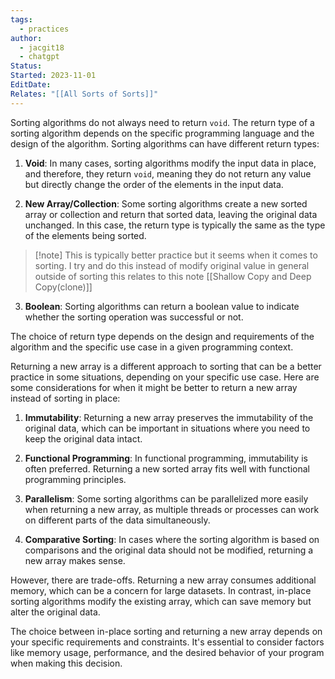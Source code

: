 ```yaml
---
tags:
  - practices
author:
  - jacgit18
  - chatgpt
Status: 
Started: 2023-11-01
EditDate: 
Relates: "[[All Sorts of Sorts]]"
---
```

Sorting algorithms do not always need to return `void`. The return type of a sorting algorithm depends on the specific programming language and the design of the algorithm. Sorting algorithms can have different return types:  
  
1. **Void**: In many cases, sorting algorithms modify the input data in place, and therefore, they return `void`, meaning they do not return any value but directly change the order of the elements in the input data.  
  
2. **New Array/Collection**: Some sorting algorithms create a new sorted array or collection and return that sorted data, leaving the original data unchanged. In this case, the return type is typically the same as the type of the elements being sorted. 
>[!note] This is typically better practice but it seems when it comes to sorting. I try and do this instead of modify original value in general outside of sorting this relates to this note [[Shallow Copy and Deep Copy(clone)]]
  
3. **Boolean**: Sorting algorithms can return a boolean value to indicate whether the sorting operation was successful or not.  
  
The choice of return type depends on the design and requirements of the algorithm and the specific use case in a given programming context.  
  
  
Returning a new array is a different approach to sorting that can be a better practice in some situations, depending on your specific use case. Here are some considerations for when it might be better to return a new array instead of sorting in place:  
  
1. **Immutability**: Returning a new array preserves the immutability of the original data, which can be important in situations where you need to keep the original data intact.  
  
2. **Functional Programming**: In functional programming, immutability is often preferred. Returning a new sorted array fits well with functional programming principles.  
  
3. **Parallelism**: Some sorting algorithms can be parallelized more easily when returning a new array, as multiple threads or processes can work on different parts of the data simultaneously.  
  
4. **Comparative Sorting**: In cases where the sorting algorithm is based on comparisons and the original data should not be modified, returning a new array makes sense.  
  
However, there are trade-offs. Returning a new array consumes additional memory, which can be a concern for large datasets. In contrast, in-place sorting algorithms modify the existing array, which can save memory but alter the original data.  
  
The choice between in-place sorting and returning a new array depends on your specific requirements and constraints. It's essential to consider factors like memory usage, performance, and the desired behavior of your program when making this decision.

